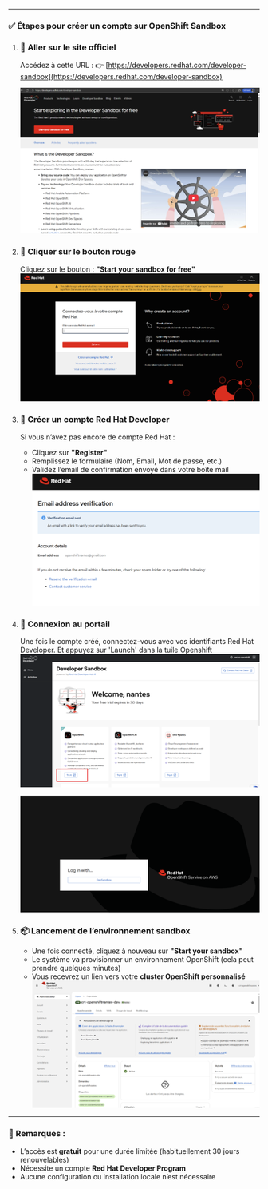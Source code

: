

---

### ✅ **Étapes pour créer un compte sur OpenShift Sandbox**

1. ### 🔗 **Aller sur le site officiel**

   Accédez à cette URL :
   👉 [https://developers.redhat.com/developer-sandbox](https://developers.redhat.com/developer-sandbox)

   ![alt text](image.png)

2. ### 🔴 **Cliquer sur le bouton rouge**

   Cliquez sur le bouton :
   **"Start your sandbox for free"**
![alt text](image-1.png)

3. ### 👤 **Créer un compte Red Hat Developer**

   Si vous n’avez pas encore de compte Red Hat :

   * Cliquez sur **"Register"**
   * Remplissez le formulaire (Nom, Email, Mot de passe, etc.)
   * Validez l’email de confirmation envoyé dans votre boîte mail
![alt text](image-2.png)

4. ### 🔐 **Connexion au portail**

   Une fois le compte créé, connectez-vous avec vos identifiants Red Hat Developer. Et appuyez sur 'Launch' dans la tuile Openshift
    ![alt text](image-3.png)

    ![alt text](image-4.png)

5. ### 📦 **Lancement de l’environnement sandbox**

   * Une fois connecté, cliquez à nouveau sur **"Start your sandbox"**
   * Le système va provisionner un environnement OpenShift (cela peut prendre quelques minutes)
   * Vous recevrez un lien vers votre **cluster OpenShift personnalisé**
  ![alt text](image-5.png)

---

### 📝 Remarques :

* L’accès est **gratuit** pour une durée limitée (habituellement 30 jours renouvelables)
* Nécessite un compte **Red Hat Developer Program**
* Aucune configuration ou installation locale n’est nécessaire
